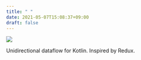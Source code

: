 ```yaml
---
title: " "
date: 2021-05-07T15:08:37+09:00
draft: false
---
```


![](logo.svg)

Unidirectional dataflow for Kotlin. Inspired by Redux.
